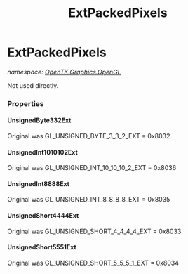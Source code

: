 ﻿---
title: ExtPackedPixels
---

# ExtPackedPixels
_namespace: [OpenTK.Graphics.OpenGL](N-OpenTK.Graphics.OpenGL.html)_

Not used directly.



### Properties

#### UnsignedByte332Ext
Original was GL_UNSIGNED_BYTE_3_3_2_EXT = 0x8032
#### UnsignedInt1010102Ext
Original was GL_UNSIGNED_INT_10_10_10_2_EXT = 0x8036
#### UnsignedInt8888Ext
Original was GL_UNSIGNED_INT_8_8_8_8_EXT = 0x8035
#### UnsignedShort4444Ext
Original was GL_UNSIGNED_SHORT_4_4_4_4_EXT = 0x8033
#### UnsignedShort5551Ext
Original was GL_UNSIGNED_SHORT_5_5_5_1_EXT = 0x8034

